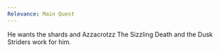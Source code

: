 ```yaml
---
Relevance: Main Quest
---
```

He wants the shards and Azzacrotzz The Sizzling Death and the Dusk Striders work for him.